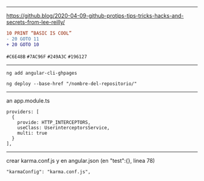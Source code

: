 
---
https://github.blog/2020-04-09-github-protips-tips-tricks-hacks-and-secrets-from-lee-reilly/

```diff
10 PRINT “BASIC IS COOL”
- 20 GOTO 11
+ 20 GOTO 10
```

`#C6E48B` `#7AC96F` `#249A3C` `#196127`
 
---


```
ng add angular-cli-ghpages
```
```
ng deploy --base-href "/nombre-del-repositorio/"
```

---

an app.module.ts

```
providers: [
  {
    provide: HTTP_INTERCEPTORS,
    useClass: UserinterceptorsService,
    multi: true
  }
],
```


---


crear karma.conf.js y en angular.json (en "test":{}, linea 78)

```
"karmaConfig": "karma.conf.js",

```

